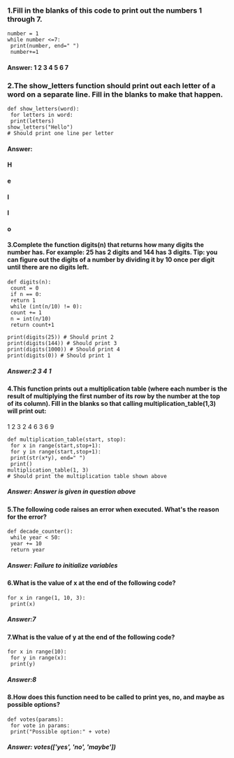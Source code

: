### 1.Fill in the blanks of this code to print out the numbers 1 through 7.
~~~ Python3
number = 1
while number <=7:
 print(number, end=" ")
 number+=1
~~~
#### Answer: 1 2 3 4 5 6 7

### 2.The show_letters function should print out each letter of a word on a separate line. Fill in the blanks to make that happen.
```Python3
def show_letters(word):
 for letters in word:
 print(letters)
show_letters("Hello")
# Should print one line per letter
```
#### Answer: 
#### H
#### e
#### l
#### l
#### o

<!--more-->

#### 3.Complete the function digits(n) that returns how many digits the number has. For example: 25 has 2 digits and 144 has 3 digits. Tip: you can figure out the digits of a number by dividing it by 10 once per digit until there are no digits left.
```Python3
def digits(n):
 count = 0
 if n == 0:
 return 1
 while (int(n/10) != 0):
 count += 1
 n = int(n/10)
 return count+1

print(digits(25)) # Should print 2
print(digits(144)) # Should print 3
print(digits(1000)) # Should print 4
print(digits(0)) # Should print 1
```
##### Answer:2 3 4 1



#### 4.This function prints out a multiplication table (where each number is the result of multiplying the first number of its row by the number at the top of its column). Fill in the blanks so that calling multiplication_table(1,3) will print out:
1 2 3 
2 4 6
3 6 9
```Python3
def multiplication_table(start, stop):
 for x in range(start,stop+1):
 for y in range(start,stop+1):
 print(str(x*y), end=" ")
 print()
multiplication_table(1, 3)
# Should print the multiplication table shown above
```
##### Answer: Answer is given in question above

#### 5.The following code raises an error when executed. What's the reason for the error?
```Python3
def decade_counter():
 while year < 50:
 year += 10
 return year
```
##### Answer: Failure to initialize variables

#### 6.What is the value of x at the end of the following code?
```Python3
for x in range(1, 10, 3):
 print(x)
```
##### Answer:7

#### 7.What is the value of y at the end of the following code?
```Python3
for x in range(10):
 for y in range(x):
 print(y)
```
##### Answer:8
 
#### 8.How does this function need to be called to print yes, no, and maybe as possible options?
```Python3
def votes(params):
 for vote in params:
 print("Possible option:" + vote)
```
##### Answer: votes(['yes', 'no', 'maybe'])
